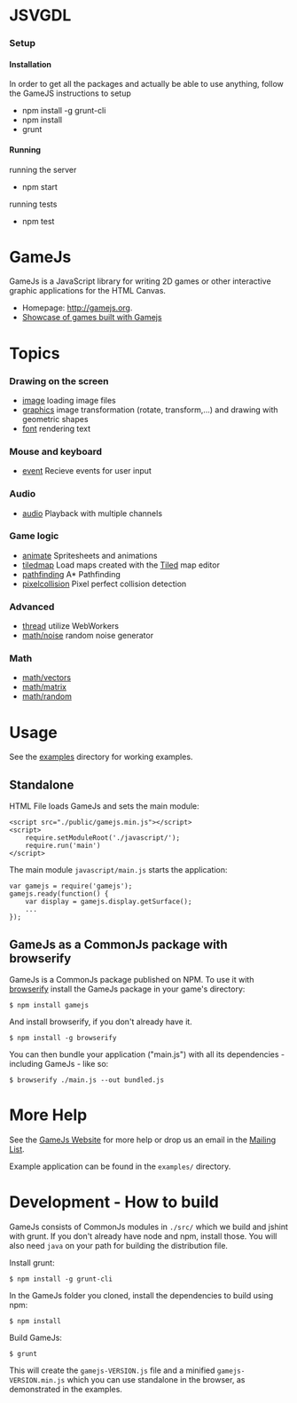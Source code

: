 JSVGDL
=======

### Setup

#### Installation

In order to get all the packages and actually be able to use anything,
follow the GameJS instructions to setup 

* npm install -g grunt-cli 
* npm install
* grunt

#### Running

running the server

* npm start

running tests

* npm test

GameJs
=======

GameJs is a JavaScript library for writing 2D games or other interactive
graphic applications for the HTML Canvas.

  * Homepage: <http://gamejs.org>.
  * [Showcase of games built with Gamejs](http://gamejs.org/showcase.html)

Topics
========

### Drawing on the screen

 * [image](http://docs.gamejs.org/gamejs/image/) loading image files
 * [graphics](http://docs.gamejs.org/gamejs/graphics/) image transformation (rotate, transform,...) and drawing with geometric shapes
 * [font](http://docs.gamejs.org/gamejs/font/) rendering text

### Mouse and keyboard

 * [event](http://docs.gamejs.org/gamejs/event/) Recieve events for user input

### Audio

 * [audio](http://docs.gamejs.org/gamejs/audio/) Playback with multiple channels

### Game logic

 * [animate](http://docs.gamejs.org/gamejs/animate/) Spritesheets and animations
 * [tiledmap](http://docs.gamejs.org/gamejs/tiledmap/) Load maps created with the [Tiled](http://www.mapeditor.org/) map editor
 * [pathfinding](http://docs.gamejs.org/gamejs/pathfinding/) A* Pathfinding
 * [pixelcollision](http://docs.gamejs.org/gamejs/pixelcollision) Pixel perfect collision detection

### Advanced

 * [thread](http://docs.gamejs.org/gamejs/thread/) utilize WebWorkers
 * [math/noise](http://docs.gamejs.org/gamejs/math/noise/) random noise generator

### Math

 * [math/vectors](http://docs.gamejs.org/gamejs/math/vectors/)
 * [math/matrix](http://docs.gamejs.org/gamejs/math/matrix/)
 * [math/random](http://docs.gamejs.org/gamejs/math/random/)


Usage
=================

See the [examples](./examples/) directory for working examples.

## Standalone

HTML File loads GameJs and sets the main module:

    <script src="./public/gamejs.min.js"></script>
    <script>
        require.setModuleRoot('./javascript/');
        require.run('main')
    </script>


The main module `javascript/main.js` starts the application:

    var gamejs = require('gamejs');
    gamejs.ready(function() {
        var display = gamejs.display.getSurface();
        ...
    });

## GameJs as a CommonJs package with browserify

GameJs is a CommonJs package published on NPM. To use it with [browserify](http://browserify.org/) install the GameJs package in your game's directory:

    $ npm install gamejs

And install browserify, if you don't already have it.

    $ npm install -g browserify

You can then bundle your application ("main.js") with all its dependencies - including GameJs - like so:

    $ browserify ./main.js --out bundled.js

More Help
===========

See the [GameJs Website](http://gamejs.org) for more help or drop us
an email in the [Mailing List](http://groups.google.com/group/gamejs).

Example application can be found in the `examples/` directory.

Development - How to build
===================

GameJs consists of CommonJs modules in `./src/` which we build and jshint with grunt. If you don't already have node and npm, install those. You will also need `java` on your path for building the distribution file.

Install grunt:

    $ npm install -g grunt-cli


In the GameJs folder you cloned, install the dependencies to build using npm:

    $ npm install

Build GameJs:

    $ grunt

This will create the `gamejs-VERSION.js` file and a minified `gamejs-VERSION.min.js` which you can use standalone in the browser, as demonstrated in the examples.


